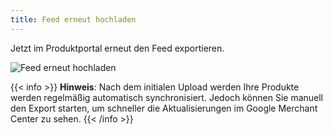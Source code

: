 ```yaml
---
title: Feed erneut hochladen
---
```


Jetzt im Produktportal erneut den Feed exportieren.

![Feed erneut hochladen](img/feed-erneut-hochladen.png)

{{< info >}}
**Hinweis**: Nach dem initialen Upload werden Ihre Produkte werden regelmäßig automatisch synchronisiert. Jedoch können Sie manuell den Export starten, um schneller die Aktualisierungen im Google Merchant Center zu sehen.
{{< /info >}}
